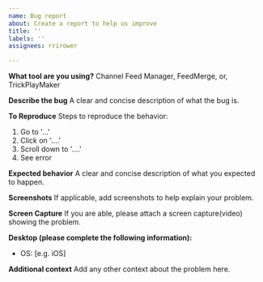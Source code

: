 ```yaml
---
name: Bug report
about: Create a report to help us improve
title: ''
labels: ''
assignees: rrirower

---
```


**What tool are you using?**
Channel Feed Manager, FeedMerge, or, TrickPlayMaker

**Describe the bug**
A clear and concise description of what the bug is.

**To Reproduce**
Steps to reproduce the behavior:
1. Go to '...'
2. Click on '....'
3. Scroll down to '....'
4. See error

**Expected behavior**
A clear and concise description of what you expected to happen.

**Screenshots**
If applicable, add screenshots to help explain your problem.

**Screen Capture**
If you are able, please attach a screen capture(video) showing the problem.

**Desktop (please complete the following information):**
 - OS: [e.g. iOS]

**Additional context**
Add any other context about the problem here.
